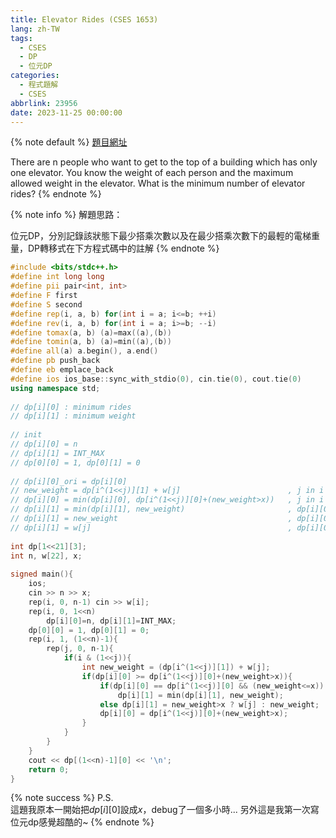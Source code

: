 ```yaml
---
title: Elevator Rides (CSES 1653)
lang: zh-TW
tags:
  - CSES
  - DP
  - 位元DP
categories:
  - 程式題解
  - CSES
abbrlink: 23956
date: 2023-11-25 00:00:00
---
```


{% note default %}
[題目網址](https://cses.fi/problemset/task/1653/)

There are n people who want to get to the top of a building which has only one elevator. You know the weight of each person and the maximum allowed weight in the elevator. What is the minimum number of elevator rides?
{% endnote %}
<!--more-->

{% note info %}
解題思路：

位元DP，分別記錄該狀態下最少搭乘次數以及在最少搭乘次數下的最輕的電梯重量，DP轉移式在下方程式碼中的註解
{% endnote %}

```c++ Elevator Rides
#include <bits/stdc++.h>
#define int long long
#define pii pair<int, int>
#define F first
#define S second
#define rep(i, a, b) for(int i = a; i<=b; ++i)
#define rev(i, a, b) for(int i = a; i>=b; --i)
#define tomax(a, b) (a)=max((a),(b))
#define tomin(a, b) (a)=min((a),(b))
#define all(a) a.begin(), a.end()
#define pb push_back
#define eb emplace_back
#define ios ios_base::sync_with_stdio(0), cin.tie(0), cout.tie(0)
using namespace std;
 
// dp[i][0] : minimum rides
// dp[i][1] : minimum weight
 
// init
// dp[i][0] = n
// dp[i][1] = INT_MAX
// dp[0][0] = 1, dp[0][1] = 0
 
// dp[i][0]_ori = dp[i][0]
// new_weight = dp[i^(1<<j)][1] + w[j]                        , j in i
// dp[i][0] = min(dp[i][0], dp[i^(1<<j)][0]+(new_weight>x))   , j in i
// dp[i][1] = min(dp[i][1], new_weight)                       , dp[i][0]==dp[i][0]_ori && new_weight<=x
// dp[i][1] = new_weight                                      , dp[i][0]<dp[i][0]_ori  && new_weight<=x
// dp[i][1] = w[j]                                            , dp[i][0]<=dp[i][0]_ori && new_weight>x
 
int dp[1<<21][3];
int n, w[22], x;
 
signed main(){
    ios;
    cin >> n >> x;
    rep(i, 0, n-1) cin >> w[i];
    rep(i, 0, 1<<n)
        dp[i][0]=n, dp[i][1]=INT_MAX;
    dp[0][0] = 1, dp[0][1] = 0;
    rep(i, 1, (1<<n)-1){
        rep(j, 0, n-1){
            if(i & (1<<j)){
                int new_weight = (dp[i^(1<<j)][1]) + w[j];
                if(dp[i][0] >= dp[i^(1<<j)][0]+(new_weight>x)){
                    if(dp[i][0] == dp[i^(1<<j)][0] && (new_weight<=x))
                        dp[i][1] = min(dp[i][1], new_weight);
                    else dp[i][1] = new_weight>x ? w[j] : new_weight;
                    dp[i][0] = dp[i^(1<<j)][0]+(new_weight>x);
                }
            }
        }
    }
    cout << dp[(1<<n)-1][0] << '\n';
    return 0;
}
```

{% note success %}
P.S.  
這題我原本一開始把$dp[i][0]$設成$x$，debug了一個多小時...
另外這是我第一次寫位元dp感覺超酷的~
{% endnote %}
